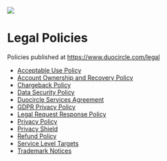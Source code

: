 ![](https://github.com/duocircle/handbook/blob/master/Assets/duocircle_logo.png)

# Legal Policies 

Policies published at https://www.duocircle.com/legal


* [Acceptable Use Policy]()
* [Account Ownership and Recovery Policy]()
* [Chargeback Policy]()
* [Data Security Policy]()
* [Duocircle Services Agreement]()
* [GDPR Privacy Policy]()
* [Legal Request Response Policy]()
* [Privacy Policy]()
* [Privacy Shield]()
* [Refund Policy]()
* [Service Level Targets]()
* [Trademark Notices]()
